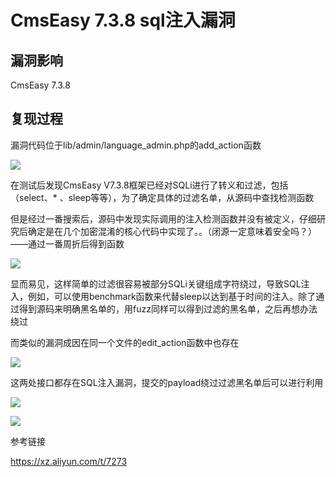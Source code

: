 # CmsEasy 7.3.8 sql注入漏洞

## 漏洞影响

CmsEasy 7.3.8

## 复现过程

漏洞代码位于lib/admin/language_admin.php的add_action函数

![](images/15889479570232.png)


在测试后发现CmsEasy V7.3.8框架已经对SQLi进行了转义和过滤，包括（select、* 、sleep等等），为了确定具体的过滤名单，从源码中查找检测函数

但是经过一番搜索后，源码中发现实际调用的注入检测函数并没有被定义，仔细研究后确定是在几个加密混淆的核心代码中实现了。。（闭源一定意味着安全吗？）——通过一番周折后得到函数

![](images/15889479668819.png)


显而易见，这样简单的过滤很容易被部分SQLi关键组成字符绕过，导致SQL注入，例如，可以使用benchmark函数来代替sleep以达到基于时间的注入。除了通过得到源码来明确黑名单的，用fuzz同样可以得到过滤的黑名单，之后再想办法绕过

而类似的漏洞成因在同一个文件的edit_action函数中也存在

![](images/15889479758376.png)


这两处接口都存在SQL注入漏洞，提交的payload绕过过滤黑名单后可以进行利用

![](images/15889479837024.png)


![](images/15889479905758.png)


参考链接

https://xz.aliyun.com/t/7273